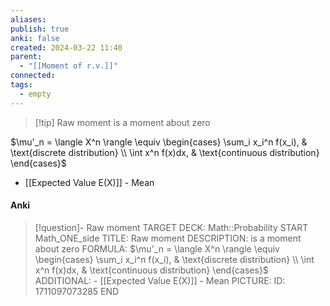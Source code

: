 ```yaml
---
aliases: 
publish: true
anki: false
created: 2024-03-22 11:40
parent:
  - "[[Moment of r.v.]]"
connected: 
tags:
  - empty
---
```


> [!tip] Raw moment
is a moment about zero


$\mu'_n = \langle X^n \rangle \equiv \begin{cases} \sum_i x_i^n f(x_i), & \text{discrete distribution} \\ \int x^n f(x)dx, & \text{continuous distribution} \end{cases}$


- [[Expected Value E(X)]]  - Mean


#### Anki
> [!question]- Raw moment
TARGET DECK: Math::Probability
START
Math_ONE_side
TITLE: Raw moment
DESCRIPTION: is a moment about zero
FORMULA: $\mu'_n = \langle X^n \rangle \equiv \begin{cases} \sum_i x_i^n f(x_i), & \text{discrete distribution} \\ \int x^n f(x)dx, & \text{continuous distribution} \end{cases}$
ADDITIONAL: - [[Expected Value E(X)]]  - Mean
PICTURE:
ID: 1711097073285
END